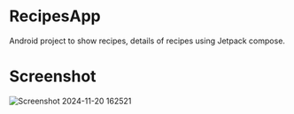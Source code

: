 # RecipesApp

Android project to show recipes, details of recipes using Jetpack compose.

# Screenshot

![Screenshot 2024-11-20 162521](https://github.com/user-attachments/assets/17dc6a6a-ef98-4215-a094-7cf9a5913c22)
